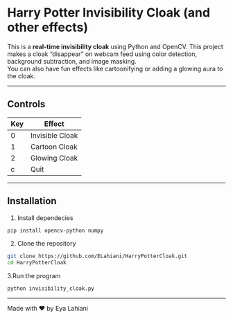# Harry Potter Invisibility Cloak (and other effects)

This is a **real-time invisibility cloak** using Python and OpenCV. This project makes a cloak “disappear” on webcam feed using color detection, background subtraction, and image masking.  
You can also have fun effects like cartoonifying or adding a glowing aura to the cloak.  

---

## Controls

| Key | Effect                     |
|-----|----------------------------|
| 0   | Invisible Cloak            |
| 1   | Cartoon Cloak              |
| 2   | Glowing Cloak              |
| c   | Quit                       |

---

## Installation

1. Install dependecies
```bash
pip install opencv-python numpy
```


2. Clone the repository
```bash
git clone https://github.com/ELahiani/HarryPotterCloak.git
cd HarryPotterCloak 
```

3.Run the program
```bash
python invisibility_cloak.py
```

---
Made with ❤️ by Eya Lahiani
